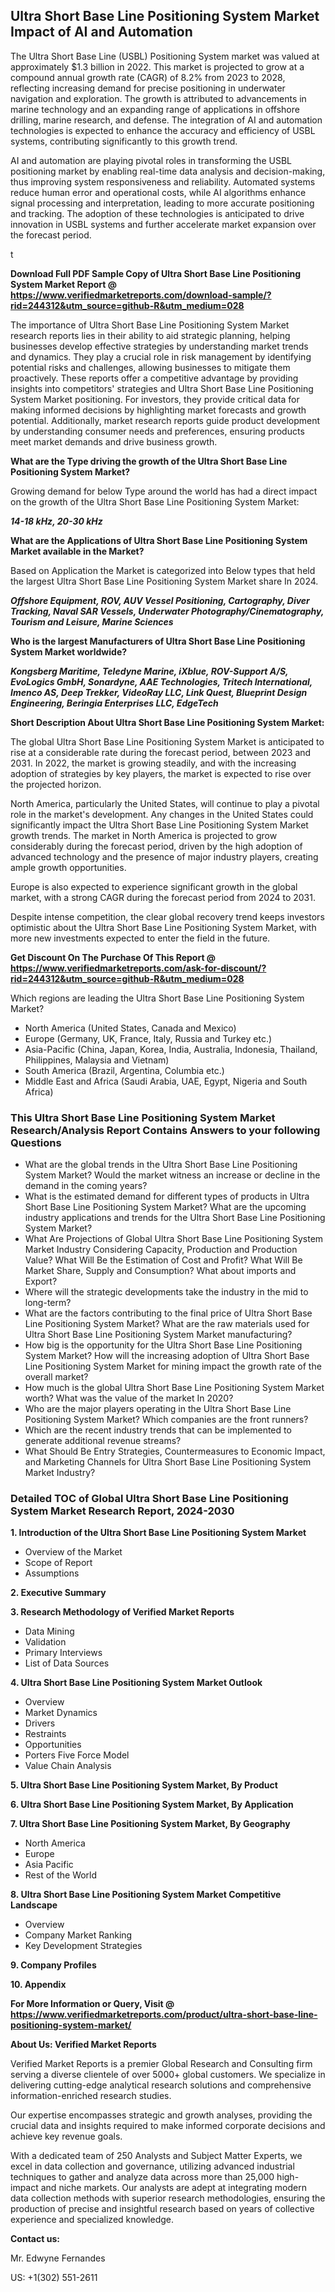 <h2>Ultra Short Base Line Positioning System Market Impact of AI and Automation</h2><p>The Ultra Short Base Line (USBL) Positioning System market was valued at approximately $1.3 billion in 2022. This market is projected to grow at a compound annual growth rate (CAGR) of 8.2% from 2023 to 2028, reflecting increasing demand for precise positioning in underwater navigation and exploration. The growth is attributed to advancements in marine technology and an expanding range of applications in offshore drilling, marine research, and defense. The integration of AI and automation technologies is expected to enhance the accuracy and efficiency of USBL systems, contributing significantly to this growth trend.</p><p>AI and automation are playing pivotal roles in transforming the USBL positioning market by enabling real-time data analysis and decision-making, thus improving system responsiveness and reliability. Automated systems reduce human error and operational costs, while AI algorithms enhance signal processing and interpretation, leading to more accurate positioning and tracking. The adoption of these technologies is anticipated to drive innovation in USBL systems and further accelerate market expansion over the forecast period.</p>t</p><p id="" class=""><strong>Download Full PDF Sample Copy of Ultra Short Base Line Positioning System Market Report @ <a href="https://www.verifiedmarketreports.com/download-sample/?rid=244312&utm_source=github-R&utm_medium=028" target="_blank">https://www.verifiedmarketreports.com/download-sample/?rid=244312&utm_source=github-R&utm_medium=028</a></strong></p><p>The importance of&nbsp;Ultra Short Base Line Positioning System Market research reports lies in their ability to aid strategic planning, helping businesses develop effective strategies by understanding market trends and dynamics. They play a crucial role in risk management by identifying potential risks and challenges, allowing businesses to mitigate them proactively. These reports offer a competitive advantage by providing insights into competitors' strategies and Ultra Short Base Line Positioning System Market positioning. For investors, they provide critical data for making informed decisions by highlighting market forecasts and growth potential. Additionally, market research reports guide product development by understanding consumer needs and preferences, ensuring products meet market demands and drive business growth.</p><p><strong>What are the&nbsp;Type driving the growth of the Ultra Short Base Line Positioning System Market?</strong></p><p id="" class="">Growing demand for below Type around the world has had a direct impact on the growth of the Ultra Short Base Line Positioning System Market:</p><em><strong>14-18 kHz, 20-30 kHz</strong></em></p><strong>What are the&nbsp;Applications&nbsp;of Ultra Short Base Line Positioning System Market available in the Market?</strong></p><p id="" class="">Based on Application the Market is categorized into Below types that held the largest Ultra Short Base Line Positioning System Market share In 2024.</p><em><strong>Offshore Equipment, ROV, AUV Vessel Positioning, Cartography, Diver Tracking, Naval SAR Vessels, Underwater Photography/Cinematography, Tourism and Leisure, Marine Sciences</strong></em></p><strong>Who is the largest Manufacturers of Ultra Short Base Line Positioning System Market worldwide?</strong></p><p><em><strong>Kongsberg Maritime, Teledyne Marine, iXblue, ROV-Support A/S, EvoLogics GmbH, Sonardyne, AAE Technologies, Tritech International, Imenco AS, Deep Trekker, VideoRay LLC, Link Quest, Blueprint Design Engineering, Beringia Enterprises LLC, EdgeTech</strong></em></p><p id="" class=""><strong>Short Description About Ultra Short Base Line Positioning System Market:</strong></p><p>The global Ultra Short Base Line Positioning System Market is anticipated to rise at a considerable rate during the forecast period, between 2023 and 2031. In 2022, the market is growing steadily, and with the increasing adoption of strategies by key players, the market is expected to rise over the projected horizon.</p><p>North America, particularly the United States, will continue to play a pivotal role in the market's development. Any changes in the United States could significantly impact the Ultra Short Base Line Positioning System Market growth trends. The market in North America is projected to grow considerably during the forecast period, driven by the high adoption of advanced technology and the presence of major industry players, creating ample growth opportunities.</p><p>Europe is also expected to experience significant growth in the global market, with a strong CAGR during the forecast period from 2024 to 2031.</p><p>Despite intense competition, the clear global recovery trend keeps investors optimistic about the Ultra Short Base Line Positioning System Market, with more new investments expected to enter the field in the future.</p><p id="" class=""><strong>Get Discount On The Purchase Of This Report @ <a href="https://www.verifiedmarketreports.com/ask-for-discount/?rid=244312&utm_source=github-R&utm_medium=028" target="_blank">https://www.verifiedmarketreports.com/ask-for-discount/?rid=244312&utm_source=github-R&utm_medium=028</a></strong></p>Which regions are leading the Ultra Short Base Line Positioning System Market?</p><ul><li>North America (United States, Canada and Mexico)</li><li>Europe (Germany, UK, France, Italy, Russia and Turkey etc.)</li><li>Asia-Pacific (China, Japan, Korea, India, Australia, Indonesia, Thailand, Philippines, Malaysia and Vietnam)</li><li>South America (Brazil, Argentina, Columbia etc.)</li><li>Middle East and Africa (Saudi Arabia, UAE, Egypt, Nigeria and South Africa)</li></ul><h3 id="" class="">This Ultra Short Base Line Positioning System Market Research/Analysis Report Contains Answers to your following Questions</h3><ul><li>What are the global trends in the Ultra Short Base Line Positioning System Market? Would the market witness an increase or decline in the demand in the coming years?</li><li>What is the estimated demand for different types of products in Ultra Short Base Line Positioning System Market? What are the upcoming industry applications and trends for the Ultra Short Base Line Positioning System Market?</li><li>What Are Projections of Global Ultra Short Base Line Positioning System Market Industry Considering Capacity, Production and Production Value? What Will Be the Estimation of Cost and Profit? What Will Be Market Share, Supply and Consumption? What about imports and Export?</li><li>Where will the strategic developments take the industry in the mid to long-term?</li><li>What are the factors contributing to the final price of Ultra Short Base Line Positioning System Market? What are the raw materials used for Ultra Short Base Line Positioning System Market manufacturing?</li><li>How big is the opportunity for the Ultra Short Base Line Positioning System Market? How will the increasing adoption of Ultra Short Base Line Positioning System Market for mining impact the growth rate of the overall market?</li><li>How much is the global Ultra Short Base Line Positioning System Market worth? What was the value of the market In 2020?</li><li>Who are the major players operating in the Ultra Short Base Line Positioning System Market? Which companies are the front runners?</li><li>Which are the recent industry trends that can be implemented to generate additional revenue streams?</li><li>What Should Be Entry Strategies, Countermeasures to Economic Impact, and Marketing Channels for Ultra Short Base Line Positioning System Market Industry?</li></ul><h3 id="" class="">Detailed TOC of Global Ultra Short Base Line Positioning System Market Research Report, 2024-2030</h3><p id="" class=""><strong>1. Introduction of the Ultra Short Base Line Positioning System Market</strong></p><ul><li>Overview of the Market</li><li>Scope of Report</li><li>Assumptions</li></ul><p id="" class=""><strong>2. Executive Summary</strong></p><p id="" class=""><strong>3. Research Methodology of Verified Market Reports</strong></p><ul><li>Data Mining</li><li>Validation</li><li>Primary Interviews</li><li>List of Data Sources</li></ul><p id="" class=""><strong>4. Ultra Short Base Line Positioning System Market Outlook</strong></p><ul><li>Overview</li><li>Market Dynamics</li><li>Drivers</li><li>Restraints</li><li>Opportunities</li><li>Porters Five Force Model</li><li>Value Chain Analysis</li></ul><p id="" class=""><strong>5. Ultra Short Base Line Positioning System Market, By Product</strong></p><p id="" class=""><strong>6. Ultra Short Base Line Positioning System Market, By Application</strong></p><p id="" class=""><strong>7. Ultra Short Base Line Positioning System Market, By Geography</strong></p><ul><li>North America</li><li>Europe</li><li>Asia Pacific</li><li>Rest of the World</li></ul><p id="" class=""><strong>8. Ultra Short Base Line Positioning System Market Competitive Landscape</strong></p><ul><li>Overview</li><li>Company Market Ranking</li><li>Key Development Strategies</li></ul><p id="" class=""><strong>9. Company Profiles</strong></p><p id="" class=""><strong>10. Appendix</strong></p><p id="" class=""><strong>For More Information or Query, Visit @ <a href="https://www.verifiedmarketreports.com/product/ultra-short-base-line-positioning-system-market/" target="_blank">https://www.verifiedmarketreports.com/product/ultra-short-base-line-positioning-system-market/</a></strong></p><p id="" class=""><strong>About Us: Verified Market Reports</strong></p><p id="" class="">Verified Market Reports is a premier Global Research and Consulting firm serving a diverse clientele of over 5000+ global customers. We specialize in delivering cutting-edge analytical research solutions and comprehensive information-enriched research studies.</p><p id="" class="">Our expertise encompasses strategic and growth analyses, providing the crucial data and insights required to make informed corporate decisions and achieve key revenue goals.</p><p id="" class="">With a dedicated team of 250 Analysts and Subject Matter Experts, we excel in data collection and governance, utilizing advanced industrial techniques to gather and analyze data across more than 25,000 high-impact and niche markets. Our analysts are adept at integrating modern data collection methods with superior research methodologies, ensuring the production of precise and insightful research based on years of collective experience and specialized knowledge.</p><p id="" class=""><strong>Contact us:</strong></p><p id="" class="">Mr. Edwyne Fernandes</p><p id="" class="">US: +1(302) 551-2611</p>